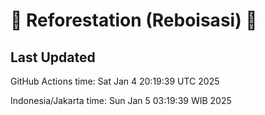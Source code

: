 
# 🌳 Reforestation (Reboisasi) 🌲

## Last Updated

GitHub Actions time: Sat Jan  4 20:19:39 UTC 2025

Indonesia/Jakarta time: Sun Jan  5 03:19:39 WIB 2025
